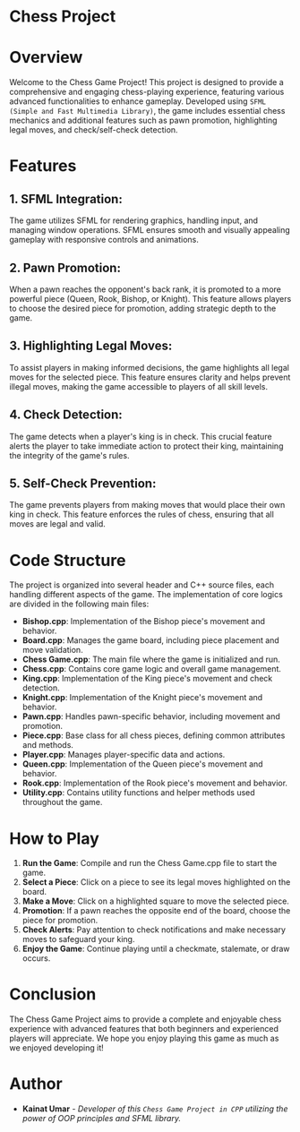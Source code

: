 # Chess Project

# Overview
Welcome to the Chess Game Project! This project is designed to provide a comprehensive and engaging chess-playing experience, featuring various advanced functionalities to enhance gameplay. Developed using `SFML (Simple and Fast Multimedia Library)`, the game includes essential chess mechanics and additional features such as pawn promotion, highlighting legal moves, and check/self-check detection.

# Features
## 1. SFML Integration:
The game utilizes SFML for rendering graphics, handling input, and managing window operations. SFML ensures smooth and visually appealing gameplay with responsive controls and animations.

## 2. Pawn Promotion:
When a pawn reaches the opponent's back rank, it is promoted to a more powerful piece (Queen, Rook, Bishop, or Knight). This feature allows players to choose the desired piece for promotion, adding strategic depth to the game.

## 3. Highlighting Legal Moves:
To assist players in making informed decisions, the game highlights all legal moves for the selected piece. This feature ensures clarity and helps prevent illegal moves, making the game accessible to players of all skill levels.

## 4. Check Detection:
The game detects when a player's king is in check. This crucial feature alerts the player to take immediate action to protect their king, maintaining the integrity of the game's rules.

## 5. Self-Check Prevention:
The game prevents players from making moves that would place their own king in check. This feature enforces the rules of chess, ensuring that all moves are legal and valid.

# Code Structure
The project is organized into several header and C++ source files, each handling different aspects of the game. The implementation of core logics are divided in the following main files:
- **Bishop.cpp**: Implementation of the Bishop piece's movement and behavior.
- **Board.cpp**: Manages the game board, including piece placement and move validation.
- **Chess Game.cpp**: The main file where the game is initialized and run.
- **Chess.cpp**: Contains core game logic and overall game management.
- **King.cpp**: Implementation of the King piece's movement and check detection.
- **Knight.cpp**: Implementation of the Knight piece's movement and behavior.
- **Pawn.cpp**: Handles pawn-specific behavior, including movement and promotion.
- **Piece.cpp**: Base class for all chess pieces, defining common attributes and methods.
- **Player.cpp**: Manages player-specific data and actions.
- **Queen.cpp**: Implementation of the Queen piece's movement and behavior.
- **Rook.cpp**: Implementation of the Rook piece's movement and behavior.
- **Utility.cpp**: Contains utility functions and helper methods used throughout the game.

# How to Play
1. **Run the Game**: Compile and run the Chess Game.cpp file to start the game.
2. **Select a Piece**: Click on a piece to see its legal moves highlighted on the board.
3. **Make a Move**: Click on a highlighted square to move the selected piece.
4. **Promotion**: If a pawn reaches the opposite end of the board, choose the piece for promotion.
5. **Check Alerts**: Pay attention to check notifications and make necessary moves to safeguard your king.
6. **Enjoy the Game**: Continue playing until a checkmate, stalemate, or draw occurs.

# Conclusion
The Chess Game Project aims to provide a complete and enjoyable chess experience with advanced features that both beginners and experienced players will appreciate. We hope you enjoy playing this game as much as we enjoyed developing it!

# Author
- **Kainat Umar** - *Developer of this `Chess Game Project in CPP` utilizing the power of OOP principles and SFML library.*
